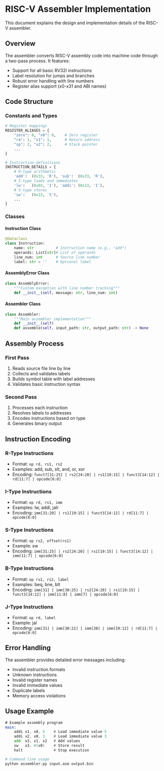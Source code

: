 # RISC-V Assembler Implementation

This document explains the design and implementation details of the RISC-V assembler.

## Overview

The assembler converts RISC-V assembly code into machine code through a two-pass process. It features:
- Support for all basic RV32I instructions
- Label resolution for jumps and branches
- Robust error handling with line numbers
- Register alias support (x0-x31 and ABI names)

## Code Structure

### Constants and Types

```python
# Register mappings
REGISTER_ALIASES = {
    "zero": 0, "x0": 0,    # Zero register
    "ra": 1, "x1": 1,      # Return address
    "sp": 2, "x2": 2,      # Stack pointer
    ...
}

# Instruction definitions
INSTRUCTION_DETAILS = {
    # R-type arithmetic
    'add':  (0x33, 'R'), 'sub':  (0x33, 'R'),
    # I-type loads and immediates
    'lw':   (0x03, 'I'), 'addi': (0x13, 'I'),
    # S-type stores
    'sw':   (0x23, 'S'),
    ...
}
```

### Classes

#### Instruction Class
```python
@dataclass
class Instruction:
    name: str          # Instruction name (e.g., "add")
    operands: List[str]# List of operands
    line_num: int      # Source line number
    label: str = ''    # Optional label
```

#### AssemblyError Class
```python
class AssemblyError:
    """Custom exception with line number tracking"""
    def __init__(self, message: str, line_num: int)
```

#### Assembler Class
```python
class Assembler:
    """Main assembler implementation"""
    def __init__(self)
    def assemble(self, input_path: str, output_path: str) -> None
```

## Assembly Process

### First Pass
1. Reads source file line by line
2. Collects and validates labels
3. Builds symbol table with label addresses
4. Validates basic instruction syntax

### Second Pass
1. Processes each instruction
2. Resolves labels to addresses
3. Encodes instructions based on type
4. Generates binary output

## Instruction Encoding

### R-Type Instructions
- Format: `op rd, rs1, rs2`
- Examples: add, sub, slt, and, or, xor
- Encoding: `funct7[31:25] | rs2[24:20] | rs1[19:15] | funct3[14:12] | rd[11:7] | opcode[6:0]`

### I-Type Instructions
- Format: `op rd, rs1, imm`
- Examples: lw, addi, jalr
- Encoding: `imm[31:20] | rs1[19:15] | funct3[14:12] | rd[11:7] | opcode[6:0]`

### S-Type Instructions
- Format: `op rs2, offset(rs1)`
- Example: sw
- Encoding: `imm[31:25] | rs2[24:20] | rs1[19:15] | funct3[14:12] | imm[11:7] | opcode[6:0]`

### B-Type Instructions
- Format: `op rs1, rs2, label`
- Examples: beq, bne, blt
- Encoding: `imm[31] | imm[30:25] | rs2[24:20] | rs1[19:15] | funct3[14:12] | imm[11:8] | imm[7] | opcode[6:0]`

### J-Type Instructions
- Format: `op rd, label`
- Example: jal
- Encoding: `imm[31] | imm[30:21] | imm[20] | imm[19:12] | rd[11:7] | opcode[6:0]`

## Error Handling

The assembler provides detailed error messages including:
- Invalid instruction formats
- Unknown instructions
- Invalid register names
- Invalid immediate values
- Duplicate labels
- Memory access violations

## Usage Example

```asm
# Example assembly program
main:
    addi x1, x0, 5    # Load immediate value 5
    addi x2, x0, 3    # Load immediate value 3
    add  x3, x1, x2   # Add values
    sw   x3, 0(x0)    # Store result
    halt              # Stop execution
```

```bash
# Command line usage
python assembler.py input.asm output.bin
